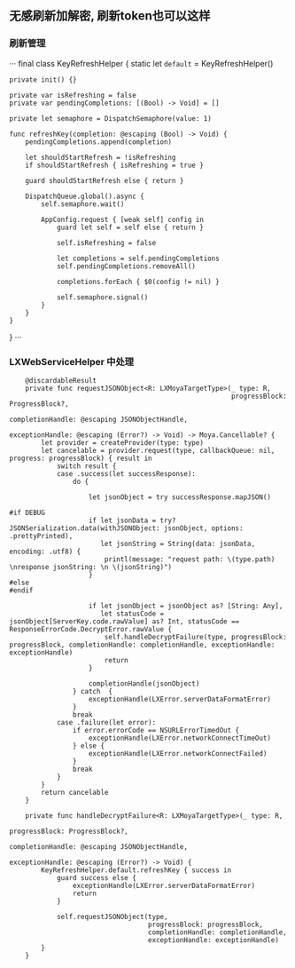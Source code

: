 
## 无感刷新加解密, 刷新token也可以这样

### 刷新管理
···
final class KeyRefreshHelper {
    static let `default` = KeyRefreshHelper()
    
    private init() {}
    
    private var isRefreshing = false
    private var pendingCompletions: [(Bool) -> Void] = []
    
    private let semaphore = DispatchSemaphore(value: 1)
    
    func refreshKey(completion: @escaping (Bool) -> Void) {
        pendingCompletions.append(completion)
        
        let shouldStartRefresh = !isRefreshing
        if shouldStartRefresh { isRefreshing = true }
        
        guard shouldStartRefresh else { return }
        
        DispatchQueue.global().async {
            self.semaphore.wait()
            
            AppConfig.request { [weak self] config in
                guard let self = self else { return }
                
                self.isRefreshing = false
                
                let completions = self.pendingCompletions
                self.pendingCompletions.removeAll()
                
                completions.forEach { $0(config != nil) }
                
                self.semaphore.signal()
            }
        }
    }
}
···

### LXWebServiceHelper 中处理
```
    @discardableResult
    private func requestJSONObject<R: LXMoyaTargetType>(_ type: R,
                                                        progressBlock: ProgressBlock?,
                                                        completionHandle: @escaping JSONObjectHandle,
                                                        exceptionHandle: @escaping (Error?) -> Void) -> Moya.Cancellable? {
        let provider = createProvider(type: type)
        let cancelable = provider.request(type, callbackQueue: nil, progress: progressBlock) { result in
            switch result {
            case .success(let successResponse):
                do {
                    
                    let jsonObject = try successResponse.mapJSON()
                    
#if DEBUG
                    if let jsonData = try? JSONSerialization.data(withJSONObject: jsonObject, options: .prettyPrinted),
                       let jsonString = String(data: jsonData, encoding: .utf8) {
                        printl(message: "request path: \(type.path) \nresponse jsonString: \n \(jsonString)")
                    }
#else
#endif
                    
                    if let jsonObject = jsonObject as? [String: Any],
                       let statusCode = jsonObject[ServerKey.code.rawValue] as? Int, statusCode == ResponseErrorCode.DecryptError.rawValue {
                        self.handleDecryptFailure(type, progressBlock: progressBlock, completionHandle: completionHandle, exceptionHandle: exceptionHandle)
                        return
                    }
                    
                    completionHandle(jsonObject)
                } catch  {
                    exceptionHandle(LXError.serverDataFormatError)
                }
                break
            case .failure(let error):
                if error.errorCode == NSURLErrorTimedOut {
                    exceptionHandle(LXError.networkConnectTimeOut)
                } else {
                    exceptionHandle(LXError.networkConnectFailed)
                }
                break
            }
        }
        return cancelable
    }
    
    private func handleDecryptFailure<R: LXMoyaTargetType>(_ type: R,
                                                           progressBlock: ProgressBlock?,
                                                           completionHandle: @escaping JSONObjectHandle,
                                                           exceptionHandle: @escaping (Error?) -> Void) {
        KeyRefreshHelper.default.refreshKey { success in
            guard success else {
                exceptionHandle(LXError.serverDataFormatError)
                return
            }
            
            self.requestJSONObject(type,
                                   progressBlock: progressBlock,
                                   completionHandle: completionHandle,
                                   exceptionHandle: exceptionHandle)
        }
    }
```
